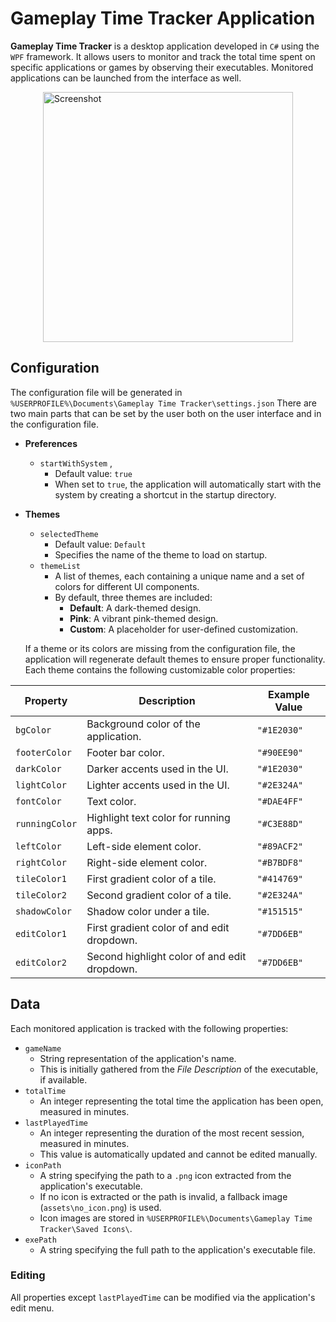 # Gameplay Time Tracker Application

**Gameplay Time Tracker** is a desktop application developed in `C#` using the `WPF` framework. It allows users to monitor and track the total time spent on specific applications or games by observing their executables.
Monitored applications can be launched from the interface as well.

<img alt="Screenshot" src="https://www.kepfeltoltes.eu/images/2024/12/05/284app_screenshot2.png" height="400" style="display: block; margin: 0 auto;" />


## Configuration
The configuration file will be generated in `%USERPROFILE%\Documents\Gameplay Time Tracker\settings.json`
There are two main parts that can be set by the user both on the user interface and in the configuration file.

- **Preferences**
	- `startWithSystem` ,
		- Default value: `true`
		- When set to `true`, the application will automatically start with the system by creating a shortcut in the startup directory.
- **Themes**
	- `selectedTheme`
		- Default value: `Default`
		- Specifies the name of the theme to load on startup.
	- `themeList`
		- A list of themes, each containing a unique name and a set of colors for different UI components.
		- By default, three themes are included:
			-   **Default**: A dark-themed design.
			-   **Pink**: A vibrant pink-themed design.
			-   **Custom**: A placeholder for user-defined customization.

  If a theme or its colors are missing from the configuration file, the application will regenerate default themes to ensure proper functionality.
  Each theme contains the following customizable color properties:

| Property       |Description                                     |Example Value     |
|----------------|------------------------------------------------|------------------|
| `bgColor`      | Background color of the application.           | `"#1E2030"`      | 
| `footerColor`  | Footer bar color.                              | `"#90EE90"`      | 
| `darkColor`    | Darker accents used in the UI.                 | `"#1E2030"`      | 
| `lightColor`   | Lighter accents used in the UI.                | `"#2E324A"`      | 
| `fontColor`    | Text color.                                    | `"#DAE4FF"`      | 
| `runningColor` | Highlight text color for running apps.         | `"#C3E88D"`      | 
| `leftColor`    | Left-side element color.                       | `"#89ACF2"`      | 
| `rightColor`   | Right-side element color.                      | `"#B7BDF8"`      | 
| `tileColor1`   | First gradient color of a tile.                | `"#414769"`      | 
| `tileColor2`   | Second gradient color of a tile.               | `"#2E324A"`      | 
| `shadowColor`  | Shadow color under a tile.                     | `"#151515"`      | 
| `editColor1`   | First gradient color of and edit dropdown.     | `"#7DD6EB"`      | 
| `editColor2`   | Second highlight color of and edit dropdown.   | `"#7DD6EB"`      |

## Data

Each monitored application is tracked with the following properties:
- `gameName`
	- String representation of the application's name.
	- This is initially gathered from the _File Description_ of the executable, if available.
- `totalTime`
	- An integer representing the total time the application has been open, measured in minutes.
- `lastPlayedTime`
	- An integer representing the duration of the most recent session, measured in minutes.
	- This value is automatically updated and cannot be edited manually.
- `iconPath`
	- A string specifying the path to a `.png` icon extracted from the application's executable.
	- If no icon is extracted or the path is invalid, a fallback image (`assets\no_icon.png`) is used.
	- Icon images are stored in `%USERPROFILE%\Documents\Gameplay Time Tracker\Saved Icons\`.
- `exePath`
	- A string specifying the full path to the application's executable file.

### Editing
All properties except `lastPlayedTime` can be modified via the application's edit menu.
	


